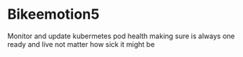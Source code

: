 # Bikeemotion5
Monitor and update kubermetes pod health making sure is always one ready and live not matter how sick it might be
